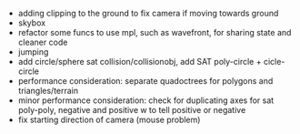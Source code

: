 - adding clipping to the ground to fix camera if moving towards ground
- skybox
- refactor some funcs to use mpl, such as wavefront, for sharing state and cleaner code
- jumping
- add circle/sphere sat collision/collisionobj, add SAT poly-circle + cicle-circle
- performance consideration: separate quadoctrees for polygons and triangles/terrain
- minor performance consideration: check for duplicating axes for sat poly-poly, negative and positive
w to tell positive or negative
- fix starting direction of camera (mouse problem)
